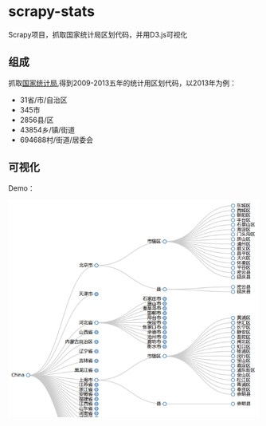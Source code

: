 scrapy-stats
============

Scrapy项目，抓取国家统计局区划代码，并用D3.js可视化

## 组成
抓取[国家统计局](http://www.stats.gov.cn/tjsj/tjbz/tjyqhdmhcxhfdm/),得到2009-2013五年的统计用区划代码，以2013年为例：
* 31省/市/自治区
* 345市
* 2856县/区
* 43854乡/镇/街道
* 694688村/街道/居委会

## 可视化
Demo：[]()

![demo](demo.png)

